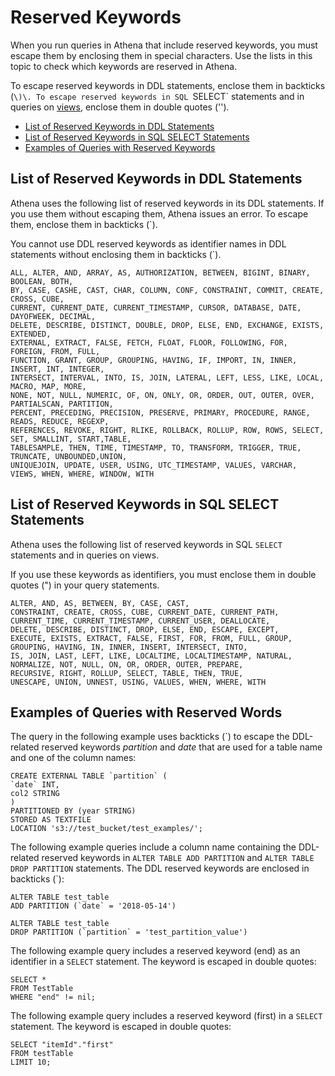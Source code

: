 # Reserved Keywords<a name="reserved-words"></a>

When you run queries in Athena that include reserved keywords, you must escape them by enclosing them in special characters\. Use the lists in this topic to check which keywords are reserved in Athena\. 

To escape reserved keywords in DDL statements, enclose them in backticks \(`\)\. To escape reserved keywords in SQL `SELECT` statements and in queries on [views](views.md), enclose them in double quotes \(''\)\.
+  [List of Reserved Keywords in DDL Statements](#list-of-ddl-reserved-words) 
+  [List of Reserved Keywords in SQL SELECT Statements](#list-of-reserved-words-sql-select) 
+  [Examples of Queries with Reserved Keywords](#examples-reserved-words) 

## List of Reserved Keywords in DDL Statements<a name="list-of-ddl-reserved-words"></a>

Athena uses the following list of reserved keywords in its DDL statements\. If you use them without escaping them, Athena issues an error\. To escape them, enclose them in backticks \(`\)\.

You cannot use DDL reserved keywords as identifier names in DDL statements without enclosing them in backticks \(`\)\.

```
ALL, ALTER, AND, ARRAY, AS, AUTHORIZATION, BETWEEN, BIGINT, BINARY, BOOLEAN, BOTH, 
BY, CASE, CASHE, CAST, CHAR, COLUMN, CONF, CONSTRAINT, COMMIT, CREATE, CROSS, CUBE, 
CURRENT, CURRENT_DATE, CURRENT_TIMESTAMP, CURSOR, DATABASE, DATE, DAYOFWEEK, DECIMAL, 
DELETE, DESCRIBE, DISTINCT, DOUBLE, DROP, ELSE, END, EXCHANGE, EXISTS, EXTENDED, 
EXTERNAL, EXTRACT, FALSE, FETCH, FLOAT, FLOOR, FOLLOWING, FOR, FOREIGN, FROM, FULL, 
FUNCTION, GRANT, GROUP, GROUPING, HAVING, IF, IMPORT, IN, INNER, INSERT, INT, INTEGER,
INTERSECT, INTERVAL, INTO, IS, JOIN, LATERAL, LEFT, LESS, LIKE, LOCAL, MACRO, MAP, MORE, 
NONE, NOT, NULL, NUMERIC, OF, ON, ONLY, OR, ORDER, OUT, OUTER, OVER, PARTIALSCAN, PARTITION, 
PERCENT, PRECEDING, PRECISION, PRESERVE, PRIMARY, PROCEDURE, RANGE, READS, REDUCE, REGEXP,
REFERENCES, REVOKE, RIGHT, RLIKE, ROLLBACK, ROLLUP, ROW, ROWS, SELECT, SET, SMALLINT, START,TABLE, 
TABLESAMPLE, THEN, TIME, TIMESTAMP, TO, TRANSFORM, TRIGGER, TRUE, TRUNCATE, UNBOUNDED,UNION, 
UNIQUEJOIN, UPDATE, USER, USING, UTC_TIMESTAMP, VALUES, VARCHAR, VIEWS, WHEN, WHERE, WINDOW, WITH
```

## List of Reserved Keywords in SQL SELECT Statements<a name="list-of-reserved-words-sql-select"></a>

Athena uses the following list of reserved keywords in SQL `SELECT` statements and in queries on views\. 

If you use these keywords as identifiers, you must enclose them in double quotes \("\) in your query statements\.

```
ALTER, AND, AS, BETWEEN, BY, CASE, CAST,
CONSTRAINT, CREATE, CROSS, CUBE, CURRENT_DATE, CURRENT_PATH, 	
CURRENT_TIME, CURRENT_TIMESTAMP, CURRENT_USER, DEALLOCATE, 	
DELETE, DESCRIBE, DISTINCT, DROP, ELSE, END, ESCAPE, EXCEPT, 	
EXECUTE, EXISTS, EXTRACT, FALSE, FIRST, FOR, FROM, FULL, GROUP, 	
GROUPING, HAVING, IN, INNER, INSERT, INTERSECT, INTO, 	
IS, JOIN, LAST, LEFT, LIKE, LOCALTIME, LOCALTIMESTAMP, NATURAL, 
NORMALIZE, NOT, NULL, ON, OR, ORDER, OUTER, PREPARE, 
RECURSIVE, RIGHT, ROLLUP, SELECT, TABLE, THEN, TRUE, 	
UNESCAPE, UNION, UNNEST, USING, VALUES, WHEN, WHERE, WITH
```

## Examples of Queries with Reserved Words<a name="examples-reserved-words"></a>

The query in the following example uses backticks \(`\) to escape the DDL\-related reserved keywords *partition* and *date* that are used for a table name and one of the column names:

```
CREATE EXTERNAL TABLE `partition` (
`date` INT, 
col2 STRING
)
PARTITIONED BY (year STRING)
STORED AS TEXTFILE
LOCATION 's3://test_bucket/test_examples/';
```

The following example queries include a column name containing the DDL\-related reserved keywords in `ALTER TABLE ADD PARTITION` and `ALTER TABLE DROP PARTITION` statements\. The DDL reserved keywords are enclosed in backticks \(`\):

```
ALTER TABLE test_table 
ADD PARTITION (`date` = '2018-05-14')
```

```
ALTER TABLE test_table 
DROP PARTITION (`partition` = 'test_partition_value')
```

The following example query includes a reserved keyword \(end\) as an identifier in a `SELECT` statement\. The keyword is escaped in double quotes: 

```
SELECT * 
FROM TestTable
WHERE "end" != nil;
```

The following example query includes a reserved keyword \(first\) in a `SELECT` statement\. The keyword is escaped in double quotes: 

```
SELECT "itemId"."first" 
FROM testTable 
LIMIT 10;
```